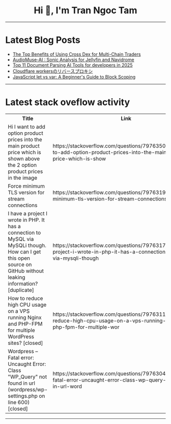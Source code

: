 <h1 align="center">Hi 👋, I'm Tran Ngoc Tam</h1>

---

# Latest Blog Posts 
<!-- BLOG-POST-LIST:START -->
- [The Top Benefits of Using Cross Dex for Multi-Chain Traders](https://dev.to/clara_peters_40b4f8e83421/the-top-benefits-of-using-cross-dex-for-multi-chain-traders-2djm)
- [AudioMuse-AI : Sonic Analysis for Jellyfin and Navidrome](https://dev.to/guido_colangiuli_0435a4b2/audiomuse-ai-sonic-analysis-for-jellyfin-and-navidrome-5hd)
- [Top 11 Document Parsing AI Tools for developers in 2025](https://dev.to/anmolbaranwal/top-11-document-parsing-ai-tools-for-developers-in-2025-4m6a)
- [Cloudflare workersのリバースプロキシ](https://dev.to/suzulabo/cloudflare-workersnoribasupurokisi-3gob)
- [JavaScript let vs var: A Beginner&#39;s Guide to Block Scoping](https://dev.to/satyam_gupta_0d1ff2152dcc/javascript-let-vs-var-a-beginners-guide-to-block-scoping-3j32)
<!-- BLOG-POST-LIST:END -->

---

# Latest stack oveflow activity
<table>
  <tr><th>Title</th><th>Link</th></tr>
  <!-- STACKOVERFLOW:START --><tr><td>Hi I want to add option product prices into the main product price which is shown above the 2 option product prices in the image</td><td>https://stackoverflow.com/questions/79763500/hi-i-want-to-add-option-product-prices-into-the-main-product-price-which-is-show</td></tr><tr><td>Force minimum TLS version for stream connections</td><td>https://stackoverflow.com/questions/79763199/force-minimum-tls-version-for-stream-connections</td></tr><tr><td>I have a project I wrote in PHP. It has a connection to MySQL via MySQLi though. How can I get this open source on GitHub without leaking information? [duplicate]</td><td>https://stackoverflow.com/questions/79763178/i-have-a-project-i-wrote-in-php-it-has-a-connection-to-mysql-via-mysqli-though</td></tr><tr><td>How to reduce high CPU usage on a VPS running Nginx and PHP-FPM for multiple WordPress sites? [closed]</td><td>https://stackoverflow.com/questions/79763117/how-to-reduce-high-cpu-usage-on-a-vps-running-nginx-and-php-fpm-for-multiple-wor</td></tr><tr><td>Wordpress – Fatal error: Uncaught Error: Class &quot;WP_Query&quot; not found in url &lpar;wordpress/wp-settings.php on line 600&rpar; [closed]</td><td>https://stackoverflow.com/questions/79763046/wordpress-fatal-error-uncaught-error-class-wp-query-not-found-in-url-word</td></tr><!-- STACKOVERFLOW:END -->
</table>

---


